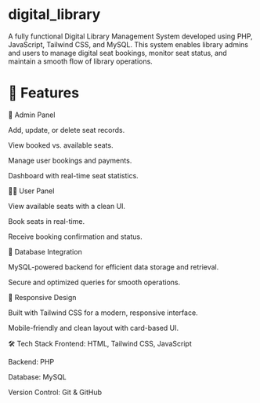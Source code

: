 # digital_library
A fully functional Digital Library Management System developed using PHP, JavaScript, Tailwind CSS, and MySQL. This system enables library admins and users to manage digital seat bookings, monitor seat status, and maintain a smooth flow of library operations.

 <h1>🚀 Features </h1>
📌 Admin Panel

Add, update, or delete seat records.

View booked vs. available seats.

Manage user bookings and payments.

Dashboard with real-time seat statistics.

🧑‍💻 User Panel

View available seats with a clean UI.

Book seats in real-time.

Receive booking confirmation and status.

💾 Database Integration

MySQL-powered backend for efficient data storage and retrieval.

Secure and optimized queries for smooth operations.

🎨 Responsive Design

Built with Tailwind CSS for a modern, responsive interface.

Mobile-friendly and clean layout with card-based UI.

🛠️ Tech Stack
Frontend: HTML, Tailwind CSS, JavaScript

Backend: PHP

Database: MySQL

Version Control: Git & GitHub

